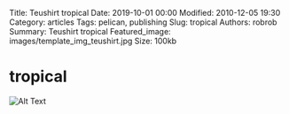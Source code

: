 Title: Teushirt tropical
Date: 2019-10-01 00:00
Modified: 2010-12-05 19:30
Category: articles
Tags: pelican, publishing
Slug: tropical
Authors: robrob
Summary: Teushirt tropical
Featured_image: images/template_img_teushirt.jpg
Size: 100kb

# tropical
![Alt Text]({static}/images/template_img_teushirt.jpg)
